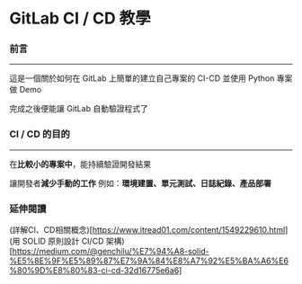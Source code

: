 # GitLab CI / CD 教學

### 前言
----
這是一個關於如何在 GitLab 上簡單的建立自己專案的 CI-CD 並使用 Python 專案做 Demo

完成之後便能讓 GitLab 自動驗證程式了

### CI / CD 的目的
----
在**比較小的專案中**，能持續驗證開發結果 

讓開發者**減少手動的工作**  例如：**環境建置、單元測試、日誌紀錄、產品部署**

### 延伸閱讀

(詳解CI、CD相關概念)[https://www.itread01.com/content/1549229610.html]
(用 SOLID 原則設計 CI/CD 架構)[https://medium.com/@genchilu/%E7%94%A8-solid-%E5%8E%9F%E5%89%87%E7%9A%84%E8%A7%92%E5%BA%A6%E6%80%9D%E8%80%83-ci-cd-32d16775e6a6]
